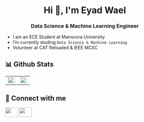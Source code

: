 <h1 align="center">Hi 👋, I'm Eyad Wael </h1>
<h3 align="center"> Data Science & Machine Learning Engineer  </h3>

-  I am an ECE Student at Mansoura University
-  I’m currently studing `Data Science & Machine Learning `
-  Volunteer at CAT Reloaded & IEEE MCSC



## 📊 Github Stats

<table><tr><td valign="top" width="50%">

<img src="https://github-readme-stats.vercel.app/api?username=Eyadwaelll&show_icons=true&count_private=true&hide_border=true&theme=radical" align="left" style="width: 100%" />

</td><td valign="top" width="50%">

<img src="https://github-readme-stats.vercel.app/api/top-langs/?username=Eyadwaelll&hide_border=true&layout=compact&theme=radical" align="left" style="width: 100%" />

</td></tr></table>  
  
## 📩 Connect with me
<p align="left">
<a href="https://twitter.com/Eyadwae72180723" target="blank"><img align="center" src="https://cdn.jsdelivr.net/npm/simple-icons@3.0.1/icons/twitter.svg" alt="" height="30" width="40" /></a>
<a href="https://www.linkedin.com/in/eyad-wael-a699881b6/" target="blank"><img align="center" src="https://cdn.jsdelivr.net/npm/simple-icons@3.0.1/icons/linkedin.svg" alt="" height="30" width="40" /></a>
</p>
<!--
**Eyadwaelll/Eyadwaelll** is a ✨ _special_ ✨ repository because its `README.md` (this file) appears on your GitHub profile.

Here are some ideas to get you started:

- 🔭 I’m currently working on ...
- 🌱 I’m currently learning ...
- 👯 I’m looking to collaborate on ...
- 🤔 I’m looking for help with ...
- 💬 Ask me about ...
- 📫 How to reach me: ...
- 😄 Pronouns: ...
- ⚡ Fun fact: ...
-->
